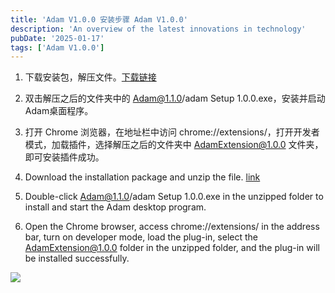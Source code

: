 ```yaml
---
title: 'Adam V1.0.0 安装步骤 Adam V1.0.0'
description: 'An overview of the latest innovations in technology'
pubDate: '2025-01-17'
tags: ['Adam V1.0.0']
---
```


1. 下载安装包，解压文件。[下载链接](/pkgs/Adam@1.0.0.zip)

2. 双击解压之后的文件夹中的 Adam@1.1.0/adam Setup 1.0.0.exe，安装并启动Adam桌面程序。

3. 打开 Chrome 浏览器，在地址栏中访问 chrome://extensions/，打开开发者模式，加载插件，选择解压之后的文件夹中 AdamExtension@1.0.0 文件夹，即可安装插件成功。

1. Download the installation package and unzip the file. [link](/pkgs/Adam@1.0.0.zip)

2. Double-click Adam@1.1.0/adam Setup 1.0.0.exe in the unzipped folder to install and start the Adam desktop program.

3. Open the Chrome browser, access chrome://extensions/ in the address bar, turn on developer mode, load the plug-in, select the AdamExtension@1.0.0 folder in the unzipped folder, and the plug-in will be installed successfully.

![](https://hawtinme.wordpress.com/wp-content/uploads/2025/01/adamextensioninstallation.png?w=1024)
